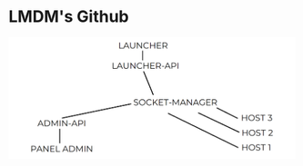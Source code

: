 # LMDM's Github

![Schema](https://github.com/Le-Monde-Du-Modee/.github/blob/main/profile/schema.png)
